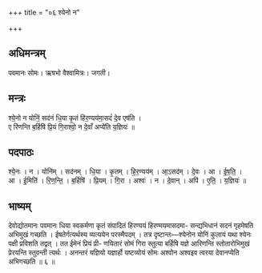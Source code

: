 +++
title = "०६ श्येनो न"

+++
## अधिमन्त्रम्
पवमानः सोमः। ऋषभो वैश्वामित्रः। जगती।

## मन्त्रः
श्ये॒नो न योनिं॒ सद॑नं धि॒या कृ॒तं हि॑र॒ण्यय॑मा॒सदं॑ दे॒व एष॑ति ।  
ए रि॑णन्ति ब॒र्हिषि॑ प्रि॒यं गि॒राश्वो॒ न दे॒वाँ अप्ये॑ति य॒ज्ञियः॑ ॥

## पदपाठः
श्ये॒नः । न । योनि॑म् । सद॑नम् । धि॒या । कृ॒तम् । हि॒र॒ण्यय॑म् । आ॒ऽसद॑म् । दे॒वः । आ । ई॒ष॒ति॒ ।  
आ । ई॒मिति॑ । रि॒ण॒न्ति॒ । ब॒र्हिषि॑ । प्रि॒यम् । गि॒रा । अश्वः॑ । न । दे॒वान् । अपि॑ । ए॒ति॒ । य॒ज्ञियः॑ ॥

## भाष्यम्
देवोद्योतमानः पवमानः धिया स्वकर्मणा कृतं संपादितं हिरण्ययं हिरण्मयमासदमा- सन्द्यभिधानं सदनं गृहमेषति अभिमुखं गच्छति । ईषतेर्गत्यर्थस्य व्यत्ययेन परस्मैपदम् । तत्र दृष्टान्तः—श्येनोन योनिं कुलायं यथा श्येनः पक्षी प्रविशति तद्वत् । तत ईमेनं प्रियं प्री- णयितारं सोमं गिरा स्तुत्या बर्हिषि यज्ञे आरिणन्ति स्तोतारोभिमुखं प्रेरयन्ति स्तुवन्ती त्यर्थः । अनन्तरं यज्ञियो यज्ञार्हो यष्टव्योयं सोमः अश्वोन अश्वइव त्वरया देवानप्येति अभिगच्छति ॥ ६ ॥